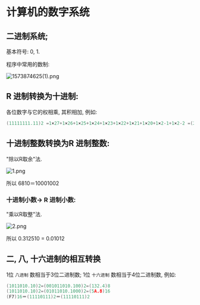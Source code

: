 # 计算机的数字系统

## 二进制系统;

基本符号: 0, 1.

程序中常用的数制:

![1573874625(1).png](http://sc0.ykt.io/ue_i/20191116/1195543238736482304.png)

## R 进制转换为十进制:

各位数字与它的权相乘, 其积相加, 例如:

```cpp
(11111111.11)2 =1×27+1×26+1×25+1×24+1×23+1×22+1×21+1×20+1×2-1+1×2-2 =(255.75)10
```

## 十进制整数转换为R 进制整数:

"除以R取余"法.

![1.png](http://sc0.ykt.io/ue_i/20191116/1195543921728557056.png)

所以 6810＝10001002

### 十进制小数-> R 进制小数:

"乘以R取整"法.

![2.png](http://sc0.ykt.io/ue_i/20191116/1195544082131324928.png)

所以 0.312510  = 0.01012

## 二, 八, 十六进制的相互转换

1位 `八进制` 数相当于3位二进制数;
1位 `十六进制` 数相当于4位二进制数, 例如:

```cpp
(1011010.10)2=(001011010.100)2=(132.4)8
(1011010.10)2=(01011010.1000)2=(5A.8)16
(F7)16＝(11110111)2＝(11110111)2
```
